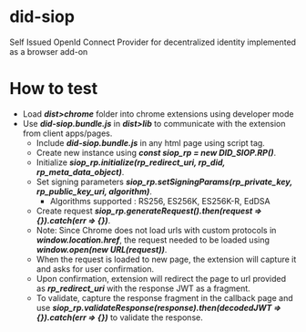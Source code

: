 # did-siop
Self Issued OpenId Connect Provider for decentralized identity implemented as a browser add-on

# How to test
* Load ***dist>chrome*** folder into chrome extensions using developer mode
* Use ***did-siop.bundle.js*** in ***dist>lib*** to communicate with the extension from client apps/pages.
  * Include ***did-siop.bundle.js*** in any html page using script tag.
  * Create new instance using ***const siop_rp = new DID_SIOP.RP()***.
  * Initialize ***siop_rp.initialize(rp_redirect_uri, rp_did, rp_meta_data_object)***.
  * Set signing parameters ***siop_rp.setSigningParams(rp_private_key, rp_public_key_uri, algorithm)***.
    * Algorithms supported : RS256, ES256K, ES256K-R, EdDSA
  * Create request ***siop_rp.generateRequest().then(request => {}).catch(err => {})***.
  * Note: Since Chrome does not load urls with custom protocols in ***window.location.href***, the request needed to be loaded using ***window.open(new URL(request))***.
  * When the request is loaded to new page, the extension will capture it and asks for user confirmation.
  * Upon confirmation, extension will redirect the page to url provided as ***rp_redirect_uri*** with the response JWT as a fragment.
  * To validate, capture the response fragment in the callback page and use ***siop_rp.validateResponse(response).then(decodedJWT => {}).catch(err => {})*** to validate the response.
